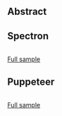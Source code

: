 ## Abstract
## Spectron
```javascript
```
[Full sample](../../../sample/spectron/Screenshots.test.s)

## Puppeteer

```javascript
```
[Full sample](../../../sample/puppeteer/Screenshots.test.s)
